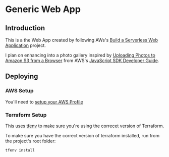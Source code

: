 # Generic Web App

## Introduction
This is a the Web App created by following AWs's [Build a Serverless Web Application](https://aws.amazon.com/getting-started/projects/build-serverless-web-app-lambda-apigateway-s3-dynamodb-cognito/) project.


I plan on enhancing into a photo gallery inspired by [Uploading Photos to Amazon S3 from a Browser](https://docs.aws.amazon.com/sdk-for-javascript/v2/developer-guide/s3-example-photo-album.html) from AWS's [JavaScript SDK Developer Guide](https://docs.aws.amazon.com/sdk-for-javascript/v2/developer-guide/welcome.html).

## Deploying

### AWS Setup
You'll need to [setup your AWS Profile](https://docs.aws.amazon.com/cli/latest/userguide/cli-chap-configure.html)

### Terraform Setup
This uses [tfenv](https://github.com/tfutils/tfenv) to make sure you're using the correcet version of Terraform.

To make sure you have the correct version of terraform installed, run from the project's root folder:
```
tfenv install
```



